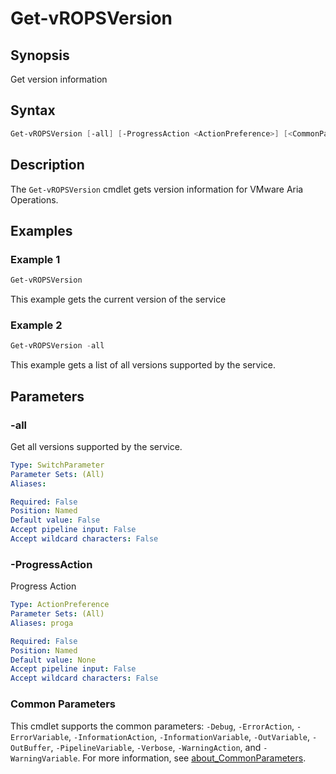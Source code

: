 # Get-vROPSVersion

## Synopsis

Get version information

## Syntax

```powershell
Get-vROPSVersion [-all] [-ProgressAction <ActionPreference>] [<CommonParameters>]
```

## Description

The `Get-vROPSVersion` cmdlet gets version information for VMware Aria Operations.

## Examples

### Example 1

```powershell
Get-vROPSVersion 
```

This example gets the current version of the service

### Example 2

```powershell
Get-vROPSVersion -all
```

This example gets a list of all versions supported by the service.

## Parameters

### -all

Get all versions supported by the service.

```yaml
Type: SwitchParameter
Parameter Sets: (All)
Aliases:

Required: False
Position: Named
Default value: False
Accept pipeline input: False
Accept wildcard characters: False
```

### -ProgressAction

Progress Action

```yaml
Type: ActionPreference
Parameter Sets: (All)
Aliases: proga

Required: False
Position: Named
Default value: None
Accept pipeline input: False
Accept wildcard characters: False
```

### Common Parameters

This cmdlet supports the common parameters: `-Debug`, `-ErrorAction`, `-ErrorVariable`, `-InformationAction`, `-InformationVariable`, `-OutVariable`, `-OutBuffer`, `-PipelineVariable`, `-Verbose`, `-WarningAction`, and `-WarningVariable`. For more information, see [about_CommonParameters](http://go.microsoft.com/fwlink/?LinkID=113216).
